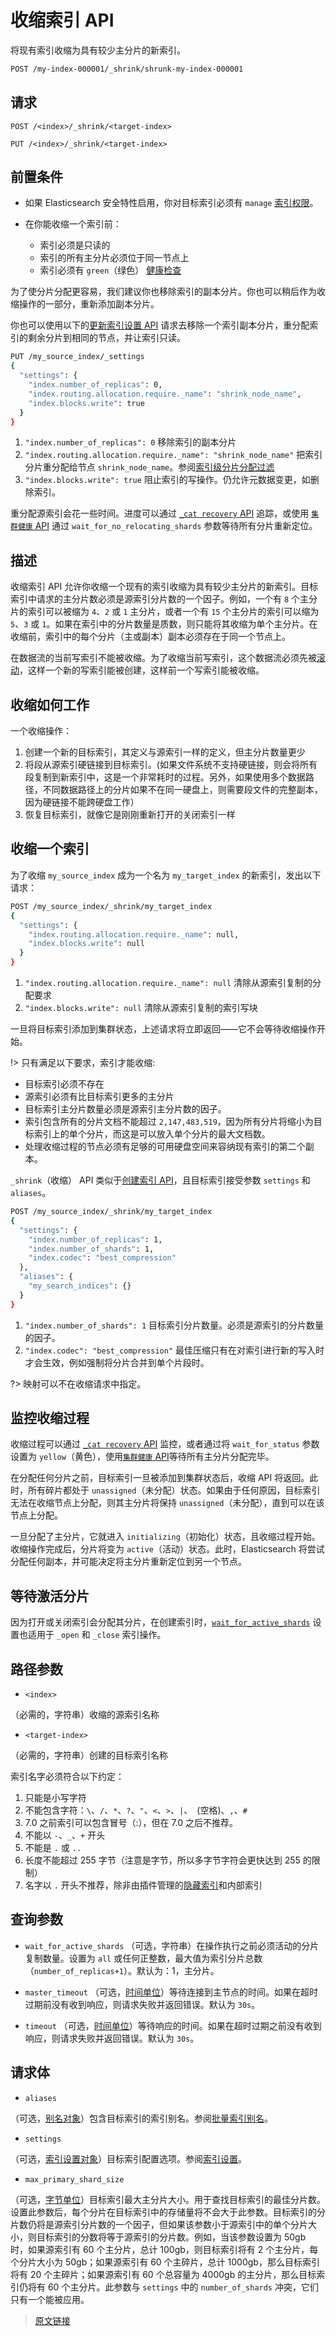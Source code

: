 # 收缩索引 API

将现有索引收缩为具有较少主分片的新索引。

```bash
POST /my-index-000001/_shrink/shrunk-my-index-000001
```

## 请求

`POST /<index>/_shrink/<target-index>`

`PUT /<index>/_shrink/<target-index>`

## 前置条件

- 如果 Elasticsearch 安全特性启用，你对目标索引必须有 `manage` [索引权限](/secure_the_elastic_statck/user_authorization/security_privileges?id=索引权限)。

- 在你能收缩一个索引前：
  - 索引必须是只读的
  - 索引的所有主分片必须位于同一节点上
  - 索引必须有 `green`（绿色） [健康检查](/rest_apis/cluster_apis/cluster_health)

为了使分片分配更容易，我们建议你也移除索引的副本分片。你也可以稍后作为收缩操作的一部分，重新添加副本分片。

你也可以使用以下的[更新索引设置 API](/rest_apis/index_apis/update_index_settings) 请求去移除一个索引副本分片，重分配索引的剩余分片到相同的节点，并让索引只读。

```bash
PUT /my_source_index/_settings
{
  "settings": {
    "index.number_of_replicas": 0,
    "index.routing.allocation.require._name": "shrink_node_name",
    "index.blocks.write": true
  }
}
```

1. `"index.number_of_replicas": 0` 移除索引的副本分片
2. `"index.routing.allocation.require._name": "shrink_node_name"` 把索引分片重分配给节点 `shrink_node_name`。参阅[索引级分片分配过滤](/index_modules/index_shard_allocation/shard_allocation_filtering)
3. `"index.blocks.write": true` 阻止索引的写操作。仍允许元数据变更，如删除索引。

重分配源索引会花一些时间。进度可以通过 [`_cat recovery` API](/rest_apis/compact_and_aligned_text_apis/cat_recovery) 追踪，或使用 [`集群健康` API](/rest_apis/cluster_apis/cluster_health) 通过 `wait_for_no_relocating_shards` 参数等待所有分片重新定位。

## 描述

收缩索引 API 允许你收缩一个现有的索引收缩为具有较少主分片的新索引。目标索引中请求的主分片数必须是源索引分片数的一个因子。例如，一个有 `8` 个主分片的索引可以被缩为 `4`、`2` 或 `1` 主分片，或者一个有 `15` 个主分片的索引可以缩为 `5`、`3` 或 `1`。如果在索引中的分片数量是质数，则只能将其收缩为单个主分片。在收缩前，索引中的每个分片（主或副本）副本必须存在于同一个节点上。

在数据流的当前写索引不能被收缩。为了收缩当前写索引，这个数据流必须先被[滚动](/data_streams/data_streams?id=滚动)，这样一个新的写索引能被创建，这样前一个写索引能被收缩。

## 收缩如何工作

一个收缩操作：

1. 创建一个新的目标索引，其定义与源索引一样的定义，但主分片数量更少
2. 将段从源索引硬链接到目标索引。(如果文件系统不支持硬链接，则会将所有段复制到新索引中，这是一个非常耗时的过程。另外，如果使用多个数据路径，不同数据路径上的分片如果不在同一硬盘上，则需要段文件的完整副本，因为硬链接不能跨硬盘工作）
3. 恢复目标索引，就像它是刚刚重新打开的关闭索引一样

## 收缩一个索引

为了收缩 `my_source_index` 成为一个名为 `my_target_index` 的新索引，发出以下请求：

```bash
POST /my_source_index/_shrink/my_target_index
{
  "settings": {
    "index.routing.allocation.require._name": null,
    "index.blocks.write": null
  }
}
```

1. `"index.routing.allocation.require._name": null` 清除从源索引复制的分配要求
2. `"index.blocks.write": null` 清除从源索引复制的索引写块

一旦将目标索引添加到集群状态，上述请求将立即返回——它不会等待收缩操作开始。

!> 只有满足以下要求，索引才能收缩:
- 目标索引必须不存在
- 源索引必须有比目标索引更多的主分片
- 目标索引主分片数量必须是源索引主分片数的因子。
- 索引包含所有的分片文档不能超过 `2,147,483,519`，因为所有分片将缩小为目标索引上的单个分片，而这是可以放入单个分片的最大文档数。
- 处理收缩过程的节点必须有足够的可用硬盘空间来容纳现有索引的第二个副本。

`_shrink`（收缩） API 类似于[创建索引 API]()，且目标索引接受参数 `settings` 和 `aliases`。

```bash
POST /my_source_index/_shrink/my_target_index
{
  "settings": {
    "index.number_of_replicas": 1,
    "index.number_of_shards": 1,
    "index.codec": "best_compression"
  },
  "aliases": {
    "my_search_indices": {}
  }
}
```

1. `"index.number_of_shards": 1` 目标索引分片数量。必须是源索引的分片数量的因子。
2. `"index.codec": "best_compression"` 最佳压缩只有在对索引进行新的写入时才会生效，例如强制将分片合并到单个片段时。

?> 映射可以不在收缩请求中指定。

## 监控收缩过程

收缩过程可以通过 [`_cat recovery` API](/rest_apis/compact_and_aligned_text_apis/cat_recovery) 监控，或者通过将 `wait_for_status` 参数设置为 `yellow`（黄色），使用[`集群健康` API](/rest_apis/cluster_apis/cluster_health)等待所有主分片分配完毕。

在分配任何分片之前，目标索引一旦被添加到集群状态后，收缩 API 将返回。此时，所有碎片都处于 `unassigned`（未分配）状态。如果由于任何原因，目标索引无法在收缩节点上分配，则其主分片将保持 `unassigned`（未分配），直到可以在该节点上分配。

一旦分配了主分片，它就进入 `initializing`（初始化）状态，且收缩过程开始。收缩操作完成后，分片将变为 `active`（活动）状态。此时，Elasticsearch 将尝试分配任何副本，并可能决定将主分片重新定位到另一个节点。

## 等待激活分片

因为打开或关闭索引会分配其分片，在创建索引时，[`wait_for_active_shards`](/index_apis/create_index?id=等待激活分片) 设置也适用于 `_open` 和 `_close` 索引操作。

## 路径参数

- `<index>`

（必需的，字符串）收缩的源索引名称

- `<target-index>`

（必需的，字符串）创建的目标索引名称

索引名字必须符合以下约定：

1. 只能是小写字符
2. 不能包含字符：`\`、`/`、`*`、`?`、`"`、`<`、`>`、`|`、` `(空格)、`,`、`#`
3. 7.0 之前索引可以包含冒号（:），但在 7.0 之后不推荐。
4. 不能以 `-`、`_`、`+` 开头
5. 不能是 `.` 或 `..`
6. 长度不能超过 255 字节（注意是字节，所以多字节字符会更快达到 255 的限制）
7. 名字以 `.` 开头不推荐，除非由插件管理的[隐藏索引](/index_modules/index_modules)和内部索引

## 查询参数

- `wait_for_active_shards`
（可选，字符串）在操作执行之前必须活动的分片复制数量。设置为 `all` 或任何正整数，最大值为索引分片总数（`number_of_replicas+1`）。默认为：1，主分片。

- `master_timeout`
（可选，[时间单位](/rest_apis/api_convention/common_options?id=时间单位)）等待连接到主节点的时间。如果在超时过期前没有收到响应，则请求失败并返回错误。默认为 `30s`。

- `timeout`
（可选，[时间单位](/rest_apis/api_convention/common_options?id=时间单位)）等待响应的时间。如果在超时过期之前没有收到响应，则请求失败并返回错误。默认为 `30s`。

## 请求体

- `aliases`

（可选，[别名对象](/rest_apis/idnex_apis/bulk_index_alias)）包含目标索引的索引别名。参阅[批量索引别名](/rest_apis/idnex_apis/bulk_index_alias)。

- `settings`

（可选，[索引设置对象](/index_modules/index_modules?id=索引设置)）目标索引配置选项。参阅[索引设置](/index_modules/index_modules?id=索引设置)。

- `max_primary_shard_size`

（可选，[字节单位](/rest_apis/api_convention/common_options?id=字节大小单位)）目标索引最大主分片大小。用于查找目标索引的最佳分片数。设置此参数后，每个分片在目标索引中的存储量将不会大于此参数。目标索引的分片数仍将是源索引分片数的一个因子，但如果该参数小于源索引中的单个分片大小，则目标索引的分数将等于源索引的分片数。例如，当该参数设置为 50gb 时，如果源索引有 60 个主分片，总计 100gb，则目标索引将有 2 个主分片，每个分片大小为 50gb；如果源索引有 60 个主碎片，总计 1000gb，那么目标索引将有 20 个主碎片；如果源索引有 60 个总容量为 4000gb 的主分片，那么目标索引仍将有 60 个主分片。此参数与 `settings` 中的 `number_of_shards` 冲突，它们只有一个能被应用。

> [原文链接](https://www.elastic.co/guide/en/elasticsearch/reference/current/indices-shrink-index.html)
